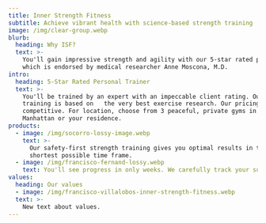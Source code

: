 ```yaml
---
title: Inner Strength Fitness
subtitle: Achieve vibrant health with science-based strength training
image: /img/clear-group.webp
blurb:
  heading: Why ISF?
  text: >-
    You'll gain impressive strength and agility with our 5-star rated program,
    which is endorsed by medical researcher Anne Moscona, M.D. 
intro:
  heading: 5-Star Rated Personal Trainer
  text: >-
    You'll be trained by an expert with an impeccable client rating. Our fitness
    training is based on   the very best exercise research. Our pricing is
    competitive. For location, choose from 3 peaceful, private gyms in midtown
    Manhattan or your residence.
products:
  - image: /img/socorro-lossy-image.webp
    text: >-
      Our safety-first strength training gives you optimal results in the
      shortest possible time frame.
  - image: /img/francisco-fernand-lossy.webp
    text: You'll see progress in only weeks. We carefully track your success.
values:
  heading: Our values
  - image: /img/francisco-villalobos-inner-strength-fitness.webp
  text: >-
    New text about values.
---
```



